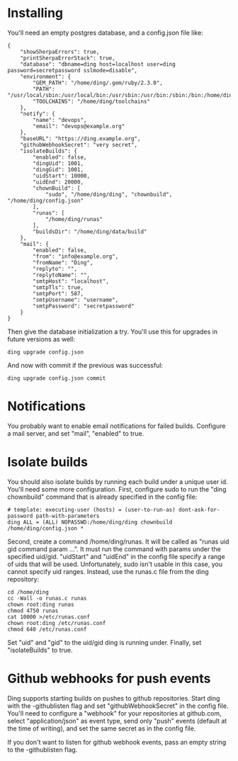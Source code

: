 # Installing

You'll need an empty postgres database, and a config.json file like:

	{
		"showSherpaErrors": true,
		"printSherpaErrorStack": true,
		"database": "dbname=ding host=localhost user=ding password=secretpassword sslmode=disable",
		"environment": {
			"GEM_PATH": "/home/ding/.gem/ruby/2.3.0",
			"PATH": "/usr/local/sbin:/usr/local/bin:/usr/sbin:/usr/bin:/sbin:/bin:/home/ding/node_modules/.bin/:/home/ding/.gem/ruby/2.3.0/bin:/home/ding/toolchains/bin",
			"TOOLCHAINS": "/home/ding/toolchains"
		},
		"notify": {
			"name": "devops",
			"email": "devops@example.org"
		},
		"baseURL": "https://ding.example.org",
		"githubWebhookSecret": "very secret",
		"isolateBuilds": {
			"enabled": false,
			"dingUid": 1001,
			"dingGid": 1001,
			"uidStart": 10000,
			"uidEnd": 20000,
			"chownBuild": [
				"sudo", "/home/ding/ding", "chownbuild", "/home/ding/config.json"
			],
			"runas": [
				"/home/ding/runas"
			],
			"buildsDir": "/home/ding/data/build"
		},
		"mail": {
			"enabled": false,
			"from": "info@example.org",
			"fromName": "Ding",
			"replyto": "",
			"replytoName": "",
			"smtpHost": "localhost",
			"smtpTls": true,
			"smtpPort": 587,
			"smtpUsername": "username",
			"smtpPassword": "secretpassword"
		}
	}

Then give the database initialization a try.
You'll use this for upgrades in future versions as well:

	ding upgrade config.json

And now with commit if the previous was successful:

	ding upgrade config.json commit


# Notifications

You probably want to enable email notifications for failed builds.
Configure a mail server, and set "mail", "enabled" to true.


# Isolate builds

You should also isolate builds by running each build under a unique user id.
You'll need some more configuration.
First, configure sudo to run the "ding chownbuild" command that is
already specified in the config file:

	# template: executing-user (hosts) = (user-to-run-as) dont-ask-for-password path-with-parameters
	ding ALL = (ALL) NOPASSWD:/home/ding/ding chownbuild /home/ding/config.json *

Second, create a command /home/ding/runas. It will be called as
"runas uid gid command param ...". It must run the command with
params under the specified uid/gid. "uidStart" and "uidEnd"
in the config file specify a range of uids that will be used.
Unfortunately, sudo isn't usable in this case, you cannot specify
uid ranges. Instead, use the runas.c file from the ding repository:

	cd /home/ding
	cc -Wall -o runas.c runas
	chown root:ding runas
	chmod 4750 runas
	cat 10000 >/etc/runas.conf
	chown root:ding /etc/runas.conf
	chmod 640 /etc/runas.conf

Set "uid" and "gid" to the uid/gid ding is running under.
Finally, set "isolateBuilds" to true.


# Github webhooks for push events

Ding supports starting builds on pushes to github repositories.
Start ding with the -githublisten flag and set "githubWebhookSecret"
in the config file. You'll need to configure a "webhook" for your
repositories at github.com, select "application/json" as event type,
send only "push" events (default at the time of writing), and set
the same secret as in the config file.

If you don't want to listen for github webhook events, pass an empty
string to the -githublisten flag.
